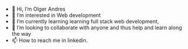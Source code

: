 - 👋 Hi, I’m Olger Andres
- 👀 I’m interested in Web development
- 🌱 I’m currently learning learning full stack web development,
- 💞️ I’m looking to collaborate  with anyone and thus help and learn along the way
- 📫 How to reach me in linkedin.

<!---
OlgerAndres/OlgerAndres is a ✨ special ✨ repository because its `README.md` (this file) appears on your GitHub profile.
You can click the Preview link to take a look at your changes.
--->
